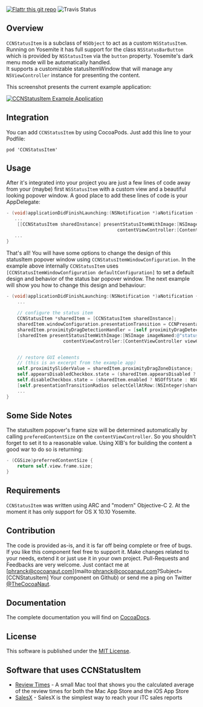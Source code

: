 [![Flattr this git repo](http://api.flattr.com/button/flattr-badge-large.png)](https://flattr.com/submit/auto?user_id=phranck&url=https://github.com/phranck/CCNStatusItem&title=CCNStatusItem&tags=github&category=software)
![Travis Status](https://travis-ci.org/phranck/CCNStatusItem.png?branch=master)



## Overview

`CCNStatusItem` is a subclass of `NSObject` to act as a custom `NSStatusItem`. Running on Yosemite it has full support for the class `NSStatusBarButton` which is provided by `NSStatusItem` via the `button` property. Yosemite's dark menu mode will be automatically handled.<br />
It supports a customizable statusItemWindow that will manage any `NSViewController` instance for presenting the content.

This screenshot presents the current example application:

[![CCNStatusItem Example Application](http://share.gifyoutube.com/vpkXD9.gif
)](https://youtu.be/yejBocG9bMc)

## Integration

You can add `CCNStatusItem` by using CocoaPods. Just add this line to your Podfile:

```
pod 'CCNStatusItem'
```


## Usage

After it's integrated into your project you are just a few lines of code away from your (maybe) first `NSStatusItem` with a custom view and a beautiful looking popover window. A good place to add these lines of code is your AppDelegate:

```Objective-C
- (void)applicationDidFinishLaunching:(NSNotification *)aNotification {
   ...
    [[CCNStatusItem sharedInstance] presentStatusItemWithImage:[NSImage imageNamed:@"statusbar-icon"]
                                         contentViewController:[ContentViewController viewController]];
   ...
}
```

That's all! You will have some options to change the design of this statusItem popover window using `CCNStatusItemWindowConfiguration`. In the example above internally `CCNStatusItem` uses `[CCNStatusItemWindowConfiguration defaultConfiguration]` to set a default design and behavior of the status bar popover window. The next example will show you how to change this design and behaviour:

```Objective-C
- (void)applicationDidFinishLaunching:(NSNotification *)aNotification {
    ...
    
    // configure the status item
    CCNStatusItem *sharedItem = [CCNStatusItem sharedInstance];
    sharedItem.windowConfiguration.presentationTransition = CCNPresentationTransitionSlideAndFade;
    sharedItem.proximityDragDetectionHandler = [self proximityDragDetectionHandler];
    [sharedItem presentStatusItemWithImage:[NSImage imageNamed:@"statusbar-icon"]
                     contentViewController:[ContentViewController viewController]];


    // restore GUI elements
    // (this is an excerpt from the example app)
    self.proximitySliderValue = sharedItem.proximityDragZoneDistance;
    self.appearsDisabledCheckbox.state = (sharedItem.appearsDisabled ? NSOnState : NSOffState);
    self.disableCheckbox.state = (sharedItem.enabled ? NSOffState : NSOnState);
    [self.presentationTransitionRadios selectCellAtRow:(NSInteger)sharedItem.windowConfiguration.presentationTransition column:0];
    ...
}
```


## Some Side Notes

The statusItem popover's frame size will be determined automatically by calling `preferedContentSize` on the `contentViewController`. So you shouldn't forget to set it to a reasonable value. Using XIB's for building the content a good war to do so is returning:

```Objective-C
- (CGSize)preferredContentSize {
    return self.view.frame.size;
}

```


## Requirements

`CCNStatusItem` was written using ARC and "modern" Objective-C 2. At the moment it has only support for OS X 10.10 Yosemite.


## Contribution

The code is provided as-is, and it is far off being complete or free of bugs. If you like this component feel free to support it. Make changes related to your needs, extend it or just use it in your own project. Pull-Requests and Feedbacks are very welcome. Just contact me at [phranck@cocoanaut.com](mailto:phranck@cocoanaut.com?Subject=[CCNStatusItem] Your component on Github) or send me a ping on Twitter [@TheCocoaNaut](http://twitter.com/TheCocoaNaut). 


## Documentation
The complete documentation you will find on [CocoaDocs](http://cocoadocs.org/docsets/CCNStatusItem/).


## License
This software is published under the [MIT License](http://cocoanaut.mit-license.org).


## Software that uses CCNStatusItem

* [Review Times](http://reviewtimes.cocoanaut.com) - A small Mac tool that shows you the calculated average of the review times for both the Mac App Store and the iOS App Store
* [SalesX](http://salesx.in) - SalesX is the simplest way to reach your iTC sales reports
